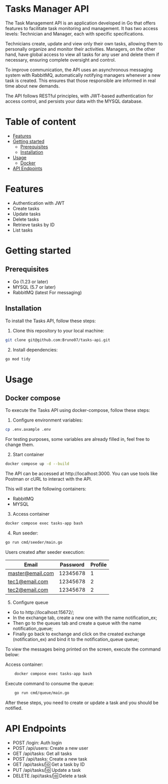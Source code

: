 # Tasks Manager API
The Task Management API is an application developed in Go that offers features to facilitate task monitoring and management. It has two access levels: Technician and Manager, each with specific specifications.

Technicians create, update and view only their own tasks, allowing them to personally organize and monitor their activities. Managers, on the other hand, have global access to view all tasks for any user and delete them if necessary, ensuring complete oversight and control.

To improve communication, the API uses an asynchronous messaging system with RabbitMQ, automatically notifying managers whenever a new task is created. This ensures that those responsible are informed in real time about new demands.

The API follows RESTful principles, with JWT-based authentication for access control, and persists your data with the MYSQL database.


# Table of content
* [Features](#features)
* [Getting started](#getting-started)
    * [Prerequisites](#prerequisites)
    * [Installation](#installation)
* [Usage](#usage)
    * [Docker](#docker)
* [API Endpoints](#api-endpoints)

# Features
* Authentication with JWT
* Create tasks
* Update tasks
* Delete tasks
* Retrieve tasks by ID
* List tasks

# Getting started

## Prerequisites
* Go (1.23 or later)
* MYSQL (5.7 or later)
* RabbitMQ (latest For messaging)

## Installation
To install the Tasks API, follow these steps:

1. Clone this repository to your local machine:
```bash
git clone git@github.com:Bruno07/tasks-api.git
```
2. Install dependencies:
```bash
go mod tidy
```
# Usage

## Docker compose
To execute the Tasks API using docker-compose, follow these steps:

1. Configure environment variables:

```bash
cp .env.axample .env
```


For testing purposes, some variables are already filled in, feel free to change them.


2. Start container 
```bash
docker compose up -d --build
```

The API can be accessed at http://localhost:3000. You can use tools like Postman or cURL to interact with the API.


This will start the following containers:
* RabbitMQ
* MYSQL

3. Access container
```bash
docker compose exec tasks-app bash
```

4. Run seeder:
```bash
go run cmd/seeder/main.go
```

Users created after seeder execution:

| Email                 | Password | Profile
|-----------------------|----------|--------------
| master@email.com      | 12345678 | 1
| tec1@email.com        | 12345678 | 2
| tec2@email.com        | 12345678 | 2

5. Configure queue

* Go to http://localhost:15672/;
* In the exchange tab, create a new one with the name notification_ex;
* Then go to the queues tab and create a queue with the name notification_queue;
* Finally go back to exchange and click on the created exchange (notification_ex) and bind it to the notification_queue queue;

To view the messages being printed on the screen, execute the command below:

Access container:
```bash
    docker compose exec tasks-app bash
```

Execute command to consume the queue:
```bash
    go run cmd/queue/main.go
```

After these steps, you need to create or update a task and you should be notified.

# API Endpoints
* POST /login: Auth login
* POST /api/users: Create a new user
* GET /api/tasks: Get all tasks
* POST /api/tasks: Create a new task
* GET /api/tasks/:id: Get a task by ID
* PUT /api/tasks/:id: Update a task
* DELETE /api/tasks/:id: Delete a task